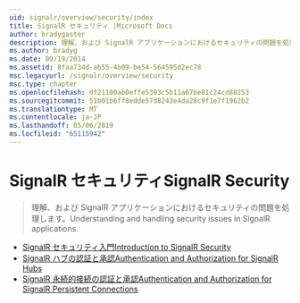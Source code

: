 ```yaml
---
uid: signalr/overview/security/index
title: SignalR セキュリティ |Microsoft Docs
author: bradygaster
description: 理解、および SignalR アプリケーションにおけるセキュリティの問題を処理します。
ms.author: bradyg
ms.date: 09/19/2014
ms.assetid: 8faa734d-ab55-4b09-be54-564595d2ec78
msc.legacyurl: /signalr/overview/security
msc.type: chapter
ms.openlocfilehash: df21100ab0effe5393c5b11a67be81c24cd88253
ms.sourcegitcommit: 51b01b6ff8edde57d8243e4da28c9f1e7f1962b2
ms.translationtype: MT
ms.contentlocale: ja-JP
ms.lasthandoff: 05/06/2019
ms.locfileid: "65115942"
---
```

# <a name="signalr-security"></a><span data-ttu-id="05566-103">SignalR セキュリティ</span><span class="sxs-lookup"><span data-stu-id="05566-103">SignalR Security</span></span>

> <span data-ttu-id="05566-104">理解、および SignalR アプリケーションにおけるセキュリティの問題を処理します。</span><span class="sxs-lookup"><span data-stu-id="05566-104">Understanding and handling security issues in SignalR applications.</span></span>

- [<span data-ttu-id="05566-105">SignalR セキュリティ入門</span><span class="sxs-lookup"><span data-stu-id="05566-105">Introduction to SignalR Security</span></span>](introduction-to-security.md)
- [<span data-ttu-id="05566-106">SignalR ハブの認証と承認</span><span class="sxs-lookup"><span data-stu-id="05566-106">Authentication and Authorization for SignalR Hubs</span></span>](hub-authorization.md)
- [<span data-ttu-id="05566-107">SignalR 永続的接続の認証と承認</span><span class="sxs-lookup"><span data-stu-id="05566-107">Authentication and Authorization for SignalR Persistent Connections</span></span>](persistent-connection-authorization.md)
